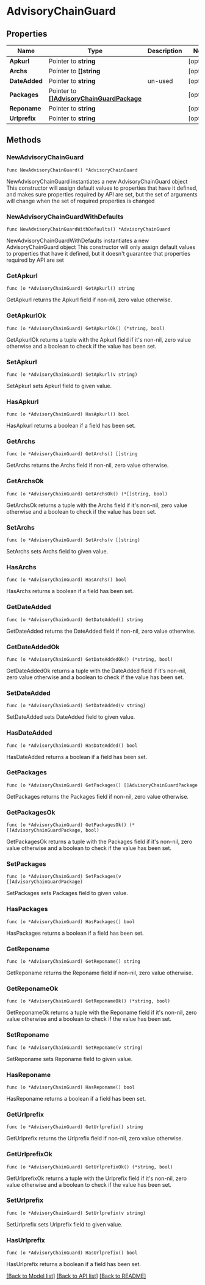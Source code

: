 # AdvisoryChainGuard

## Properties

Name | Type | Description | Notes
------------ | ------------- | ------------- | -------------
**Apkurl** | Pointer to **string** |  | [optional] 
**Archs** | Pointer to **[]string** |  | [optional] 
**DateAdded** | Pointer to **string** | un-used | [optional] 
**Packages** | Pointer to [**[]AdvisoryChainGuardPackage**](AdvisoryChainGuardPackage.md) |  | [optional] 
**Reponame** | Pointer to **string** |  | [optional] 
**Urlprefix** | Pointer to **string** |  | [optional] 

## Methods

### NewAdvisoryChainGuard

`func NewAdvisoryChainGuard() *AdvisoryChainGuard`

NewAdvisoryChainGuard instantiates a new AdvisoryChainGuard object
This constructor will assign default values to properties that have it defined,
and makes sure properties required by API are set, but the set of arguments
will change when the set of required properties is changed

### NewAdvisoryChainGuardWithDefaults

`func NewAdvisoryChainGuardWithDefaults() *AdvisoryChainGuard`

NewAdvisoryChainGuardWithDefaults instantiates a new AdvisoryChainGuard object
This constructor will only assign default values to properties that have it defined,
but it doesn't guarantee that properties required by API are set

### GetApkurl

`func (o *AdvisoryChainGuard) GetApkurl() string`

GetApkurl returns the Apkurl field if non-nil, zero value otherwise.

### GetApkurlOk

`func (o *AdvisoryChainGuard) GetApkurlOk() (*string, bool)`

GetApkurlOk returns a tuple with the Apkurl field if it's non-nil, zero value otherwise
and a boolean to check if the value has been set.

### SetApkurl

`func (o *AdvisoryChainGuard) SetApkurl(v string)`

SetApkurl sets Apkurl field to given value.

### HasApkurl

`func (o *AdvisoryChainGuard) HasApkurl() bool`

HasApkurl returns a boolean if a field has been set.

### GetArchs

`func (o *AdvisoryChainGuard) GetArchs() []string`

GetArchs returns the Archs field if non-nil, zero value otherwise.

### GetArchsOk

`func (o *AdvisoryChainGuard) GetArchsOk() (*[]string, bool)`

GetArchsOk returns a tuple with the Archs field if it's non-nil, zero value otherwise
and a boolean to check if the value has been set.

### SetArchs

`func (o *AdvisoryChainGuard) SetArchs(v []string)`

SetArchs sets Archs field to given value.

### HasArchs

`func (o *AdvisoryChainGuard) HasArchs() bool`

HasArchs returns a boolean if a field has been set.

### GetDateAdded

`func (o *AdvisoryChainGuard) GetDateAdded() string`

GetDateAdded returns the DateAdded field if non-nil, zero value otherwise.

### GetDateAddedOk

`func (o *AdvisoryChainGuard) GetDateAddedOk() (*string, bool)`

GetDateAddedOk returns a tuple with the DateAdded field if it's non-nil, zero value otherwise
and a boolean to check if the value has been set.

### SetDateAdded

`func (o *AdvisoryChainGuard) SetDateAdded(v string)`

SetDateAdded sets DateAdded field to given value.

### HasDateAdded

`func (o *AdvisoryChainGuard) HasDateAdded() bool`

HasDateAdded returns a boolean if a field has been set.

### GetPackages

`func (o *AdvisoryChainGuard) GetPackages() []AdvisoryChainGuardPackage`

GetPackages returns the Packages field if non-nil, zero value otherwise.

### GetPackagesOk

`func (o *AdvisoryChainGuard) GetPackagesOk() (*[]AdvisoryChainGuardPackage, bool)`

GetPackagesOk returns a tuple with the Packages field if it's non-nil, zero value otherwise
and a boolean to check if the value has been set.

### SetPackages

`func (o *AdvisoryChainGuard) SetPackages(v []AdvisoryChainGuardPackage)`

SetPackages sets Packages field to given value.

### HasPackages

`func (o *AdvisoryChainGuard) HasPackages() bool`

HasPackages returns a boolean if a field has been set.

### GetReponame

`func (o *AdvisoryChainGuard) GetReponame() string`

GetReponame returns the Reponame field if non-nil, zero value otherwise.

### GetReponameOk

`func (o *AdvisoryChainGuard) GetReponameOk() (*string, bool)`

GetReponameOk returns a tuple with the Reponame field if it's non-nil, zero value otherwise
and a boolean to check if the value has been set.

### SetReponame

`func (o *AdvisoryChainGuard) SetReponame(v string)`

SetReponame sets Reponame field to given value.

### HasReponame

`func (o *AdvisoryChainGuard) HasReponame() bool`

HasReponame returns a boolean if a field has been set.

### GetUrlprefix

`func (o *AdvisoryChainGuard) GetUrlprefix() string`

GetUrlprefix returns the Urlprefix field if non-nil, zero value otherwise.

### GetUrlprefixOk

`func (o *AdvisoryChainGuard) GetUrlprefixOk() (*string, bool)`

GetUrlprefixOk returns a tuple with the Urlprefix field if it's non-nil, zero value otherwise
and a boolean to check if the value has been set.

### SetUrlprefix

`func (o *AdvisoryChainGuard) SetUrlprefix(v string)`

SetUrlprefix sets Urlprefix field to given value.

### HasUrlprefix

`func (o *AdvisoryChainGuard) HasUrlprefix() bool`

HasUrlprefix returns a boolean if a field has been set.


[[Back to Model list]](../README.md#documentation-for-models) [[Back to API list]](../README.md#documentation-for-api-endpoints) [[Back to README]](../README.md)


